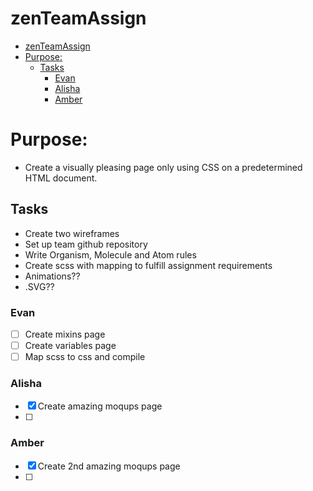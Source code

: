 # zenTeamAssign
- [zenTeamAssign](#zenteamassign)
- [Purpose:](#purpose)
  - [Tasks](#tasks)
    - [Evan](#evan)
    - [Alisha](#alisha)
    - [Amber](#amber)

# Purpose:
- Create a visually pleasing page only using CSS on a predetermined HTML document.

## Tasks
- Create two wireframes
- Set up team github repository
- Write Organism, Molecule and Atom rules
- Create scss with mapping to fulfill assignment requirements
- Animations??
- .SVG??

### Evan
- [ ] Create mixins page
- [ ] Create variables page
- [ ] Map scss to css and compile
### Alisha
- [x] Create amazing moqups page
- [ ] 
### Amber
- [x] Create 2nd amazing moqups page
- [ ] 